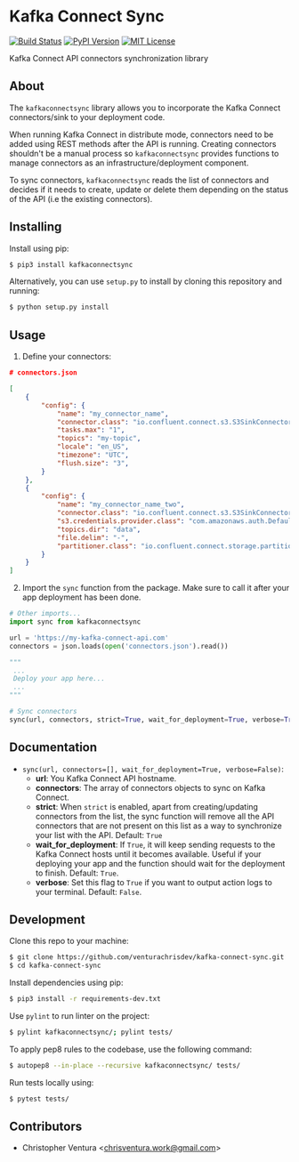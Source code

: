 # Kafka Connect Sync
[![Build Status](https://travis-ci.org/venturachrisdev/kafka-connect-sync.svg?branch=master)](https://travis-ci.org/venturachrisdev/kafka-connect-sync)
[![PyPI Version](https://img.shields.io/pypi/v/kafkaconnectsync.svg)](https://pypi.python.org/pypi/kafkaconnectsync)
[![MIT License](https://img.shields.io/pypi/l/kafkaconnectsync.svg)](https://opensource.org/licenses/MIT)

Kafka Connect API connectors synchronization library

## About

The `kafkaconnectsync` library allows you to incorporate the Kafka Connect connectors/sink to your deployment code.

When running Kafka Connect in distribute mode, connectors need to be added using REST methods after the API is running. Creating connectors shouldn't be a manual process so `kafkaconnectsync` provides functions to manage connectors as an infrastructure/deployment component.

To sync connectors, `kafkaconnectsync` reads the list of connectors and decides if it needs to create, update or delete them depending on the status of the API (i.e the existing connectors).

## Installing

Install using pip:
```sh
$ pip3 install kafkaconnectsync
```

Alternatively, you can use `setup.py` to install by cloning this repository and running:
```sh
$ python setup.py install
```

## Usage
1. Define your connectors:

```json
# connectors.json

[
    {
        "config": {
            "name": "my_connector_name",
            "connector.class": "io.confluent.connect.s3.S3SinkConnector",
            "tasks.max": "1",
            "topics": "my-topic",
            "locale": "en_US",
            "timezone": "UTC",
            "flush.size": "3",
        }
    },
    {
        "config": {
            "name": "my_connector_name_two",
            "connector.class": "io.confluent.connect.s3.S3SinkConnector",
            "s3.credentials.provider.class": "com.amazonaws.auth.DefaultAWSCredentialsProviderChain",
            "topics.dir": "data",
            "file.delim": "-",
            "partitioner.class": "io.confluent.connect.storage.partitioner.HourlyPartitioner",
        }
    }
]
```

2. Import the `sync` function from the package. Make sure to call it after your app deployment has been done.
```python
# Other imports...
import sync from kafkaconnectsync

url = 'https://my-kafka-connect-api.com'
connectors = json.loads(open('connectors.json').read())

"""
 ...
 Deploy your app here...
 ...
"""

# Sync connectors
sync(url, connectors, strict=True, wait_for_deployment=True, verbose=True)
```

## Documentation

* `sync(url, connectors=[], wait_for_deployment=True, verbose=False)`:
    - **url**: You Kafka Connect API hostname.
    - **connectors**: The array of connectors objects to sync on Kafka Connect.
    - **strict**: When `strict` is enabled, apart from creating/updating connectors from the list, the sync function will remove all the API connectors that are not present on this list as a way to synchronize your list with the API. Default: `True`
    - **wait_for_deployment**: If `True`, it will keep sending requests to the Kafka Connect hosts until it becomes available. Useful if your deploying your app and the function should wait for the deployment to finish. Default: `True`.
    - **verbose**: Set this flag to `True` if you want to output action logs to your terminal. Default: `False`.

## Development

Clone this repo to your machine:
```sh
$ git clone https://github.com/venturachrisdev/kafka-connect-sync.git
$ cd kafka-connect-sync
```

Install dependencies using pip:
```sh
$ pip3 install -r requirements-dev.txt
```

Use `pylint` to run linter on the project:
```sh
$ pylint kafkaconnectsync/; pylint tests/
```

To apply pep8 rules to the codebase, use the following command:
```sh
$ autopep8 --in-place --recursive kafkaconnectsync/ tests/
```

Run tests locally using:
```sh
$ pytest tests/
```

## Contributors

- Christopher Ventura <<chrisventura.work@gmail.com>>
